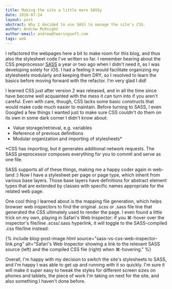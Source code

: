 ```yaml
---
title: Making the site a little more SASSy
date: 2016-07-24
layout: post
abstract: Why I decided to use SASS to manage the site's CSS.
author: Andrew McKnight
author-email: andrew@tworingsoft.com
tags: web
---
```


I refactored the webpages here a bit to make room for this blog, and thus also the stylesheet code I've written so far. I remember hearing about the CSS preprocessor <a href="http://sass-lang.com" target="_blank">SASS</a> a year or two ago when I didn't need it, as I was developing solely for iOS. I had a feeling it would facilitate organizing my stylesheets modularly and keeping them DRY, so I resolved to learn the basics before moving forward with the refactor. I'm very glad I did!

I learned CSS just after version 2 was released, and in all the time since have become well acquainted with the mess it can turn into if you aren't careful. Even with care, though, CSS lacks some basic constructs that would make code much easier to maintain. Before turning to SASS, I even Googled a few things I wanted just to make sure CSS couldn't do them on its own in some dark corner I didn't know about:

- Value storage/retrieval, e.g. variables
- Reference of previous definitions
- Modular organization and importing of stylesheets*

<span class="footnote">*CSS has importing, but it generates additional network requests. The SASS preprocessor composes everything for you to commit and serve as one file.</span>

SASS supports all of these things, making me a happy coder again in web-land :) Now I have a stylesheet per page or page type, which inherit from various base layers. Those base layers have definitions for abstract element types that are extended by classes with specific names appropriate for the related web page.

One cool thing I learned about is the mapping file generation, which helps browser web inspectors to find the original .scss or .sass file line that generated the CSS ultimately used to render the page. I even found a little trick on my own, playing in Safari's Web Inspector: if you ⌘-hover over the inspector's file/line .scss/.sass hyperlink, it will toggle to the SASS-compiled .css file/line instead:

{% include 
	blog-post-image.html 
	source="sass-vs-css-web-inspector-link.png" 
	alt="Safari's Web Inspector showing a link to the relevant SASS source (left) and the compiled CSS file (right) when ⌘-hovering." %}

Overall, I'm happy with my decision to switch the site's stylesheets to SASS, and I'm happy I was able to get up and running with it so quickly. I'm sure it will make it super easy to tweak the styles for different screen sizes on phones and tablets, the piece of work I'm taking on next for the site, and also something I haven't done before.
